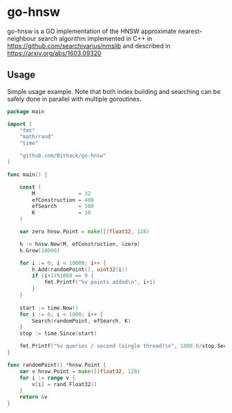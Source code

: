 # go-hnsw

go-hnsw is a GO implementation of the HNSW approximate nearest-neighbour search algorithm implemented in C++ in https://github.com/searchivarius/nmslib and described in https://arxiv.org/abs/1603.09320

## Usage

Simple usage example. Note that both index building and searching can be safely done in parallel with multiple goroutines. 

```go
package main

import (
	"fmt"
	"math/rand"
	"time"

	"github.com/Bithack/go-hnsw"
)

func main() {

	const (
		M              = 32
		efConstruction = 400
		efSearch       = 100
		K              = 10
	)

	var zero hnsw.Point = make([]float32, 128)

	h := hnsw.New(M, efConstruction, &zero)
	h.Grow(10000)

	for i := 0; i < 10000; i++ {
		h.Add(randomPoint(), uint32(i))
		if (i+1)%1000 == 0 {
			fmt.Printf("%v points added\n", i+1)
		}
	}
	
	start := time.Now()
	for i := 0; i < 1000; i++ {
		Search(randomPoint, efSearch, K)
	}
	stop := time.Since(start)

	fmt.Printf("%v queries / second (single thread)\n", 1000.0/stop.Seconds())	
}

func randomPoint() *hnsw.Point {
	var v hnsw.Point = make([]float32, 128)
	for i := range v {
		v[i] = rand.Float32()
	}
	return &v
}

```